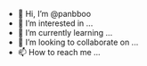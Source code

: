 - 👋 Hi, I’m @panbboo
- 👀 I’m interested in ...
- 🌱 I’m currently learning ...
- 💞️ I’m looking to collaborate on ...
- 📫 How to reach me ...

<!---
panbboo/panbboo is a ✨ special ✨ repository because its `README.md` (this file) appears on your GitHub profile.
You can click the Preview link to take a look at your changes.
--->
